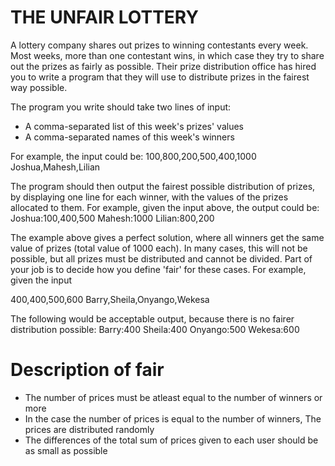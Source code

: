 
THE UNFAIR LOTTERY
==================

A lottery company shares out prizes to winning contestants every week. Most weeks, more than one contestant wins, in which case they try to share out the prizes as fairly as possible. Their prize distribution office has hired you to write a program that they will use to distribute prizes in the fairest way possible.

The program you write should take two lines of input:
- A comma-separated list of this week's prizes' values
- A comma-separated names of this week's winners

For example, the input could be:
100,800,200,500,400,1000
Joshua,Mahesh,Lilian

The program should then output the fairest possible distribution of prizes, by displaying one line for each winner, with the values of the prizes allocated to them. For example, given the input above, the output could be:
Joshua:100,400,500
Mahesh:1000
Lilian:800,200

The example above gives a perfect solution, where all winners get the same value of prizes (total value of 1000 each). In many cases, this will not be possible, but all prizes must be distributed and cannot be divided. Part of your job is to decide how you define 'fair' for these cases. For example, given the input

400,400,500,600
Barry,Sheila,Onyango,Wekesa

The following would be acceptable output, because there is no fairer distribution possible:
Barry:400
Sheila:400
Onyango:500
Wekesa:600

Description of fair
=======

- The number of prices must be atleast equal to the number of winners or more
- In the case the number of prices is equal to the number of winners, The prices are distributed randomly
- The differences of the total sum of prices given to each user should be as small as possible
